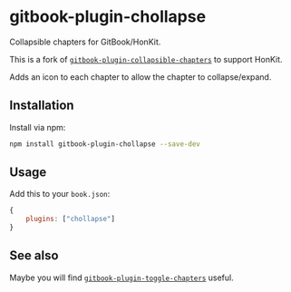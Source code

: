 # gitbook-plugin-chollapse

Collapsible chapters for GitBook/HonKit.

This is a fork of [`gitbook-plugin-collapsible-chapters`](https://github.com/vihanb/gitbook-plugin-collapsible-chapters) to support HonKit.

Adds an icon to each chapter to allow the chapter to collapse/expand.

## Installation

Install via npm:

```sh
npm install gitbook-plugin-chollapse --save-dev
```

## Usage

Add this to your `book.json`:

```js
{
    plugins: ["chollapse"]
}
```

## See also

Maybe you will find
[`gitbook-plugin-toggle-chapters`](https://github.com/poojan/gitbook-plugin-toggle-chapters)
useful.
